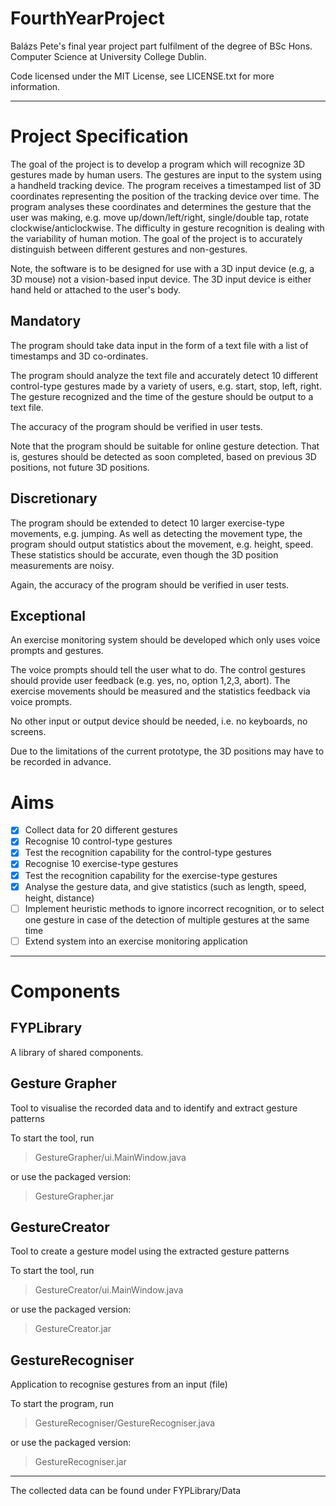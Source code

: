 FourthYearProject
=================

Balázs Pete's final year project part fulfilment of the degree of BSc Hons. Computer Science at University College Dublin.


Code licensed under the MIT License, see LICENSE.txt for more information.

-----------------

Project Specification
=================

The goal of the project is to develop a program which will recognize 3D gestures made by human users. The gestures are input to the system using a handheld tracking device. The program receives a timestamped list of 3D coordinates representing the position of the tracking device over time. The program analyses these coordinates and determines the gesture that the user was making, e.g. move up/down/left/right, single/double tap, rotate clockwise/anticlockwise. The difficulty in gesture recognition is dealing with the variability of human motion. The goal of the project is to accurately distinguish between different gestures and non-gestures.

Note, the software is to be designed for use with a 3D input device (e.g, a 3D mouse) not a vision-based input device. The 3D input device is either hand held or attached to the user's body.

Mandatory
---------

The program should take data input in the form of a text file with a list of timestamps and 3D co-ordinates.

The program should analyze the text file and accurately detect 10 different control-type gestures made by a variety of users, e.g. start, stop, left, right. The gesture recognized and the time of the gesture should be output to a text file.

The accuracy of the program should be verified in user tests.

Note that the program should be suitable for online gesture detection. That is, gestures should be detected as soon completed, based on previous 3D positions, not future 3D positions. 

Discretionary
----------

The program should be extended to detect 10 larger exercise-type movements, e.g. jumping. As well as detecting the movement type, the program should output statistics about the movement, e.g. height, speed. These statistics should be accurate, even though the 3D position measurements are noisy.

Again, the accuracy of the program should be verified in user tests.

Exceptional
-----------
 
An exercise monitoring system should be developed which only uses voice prompts and gestures.

The voice prompts should tell the user what to do. The control gestures should provide user feedback (e.g. yes, no, option 1,2,3, abort). The exercise movements should be measured and the statistics feedback via voice prompts.

No other input or output device should be needed, i.e. no keyboards, no screens.

Due to the limitations of the current prototype, the 3D positions may have to be recorded in advance.

Aims
==========

- [x] Collect data for 20 different gestures
- [x] Recognise 10 control-type gestures
- [x] Test the recognition capability for the control-type gestures
- [x] Recognise 10 exercise-type gestures
- [x] Test the recognition capability for the exercise-type gestures
- [x] Analyse the gesture data, and give statistics (such as length, speed, height, distance)
- [ ] Implement heuristic methods to ignore incorrect recognition, or to select one gesture in case of the detection of multiple gestures at the same time
- [ ] Extend system into an exercise monitoring application

------------------------

Components
==========

FYPLibrary
----------

A library of shared components.


Gesture Grapher
----------

Tool to visualise the recorded data and to identify and extract gesture patterns

To start the tool, run
> GestureGrapher/ui.MainWindow.java

or use the packaged version:
> GestureGrapher.jar



GestureCreator
-----------

Tool to create a gesture model using the extracted gesture patterns

To start the tool, run
> GestureCreator/ui.MainWindow.java

or use the packaged version:
> GestureCreator.jar



GestureRecogniser
-----------

Application to recognise gestures from an input (file)

To start the program, run
> GestureRecogniser/GestureRecogniser.java

or use the packaged version:
> GestureRecogniser.jar


----

The collected data can be found under FYPLibrary/Data








